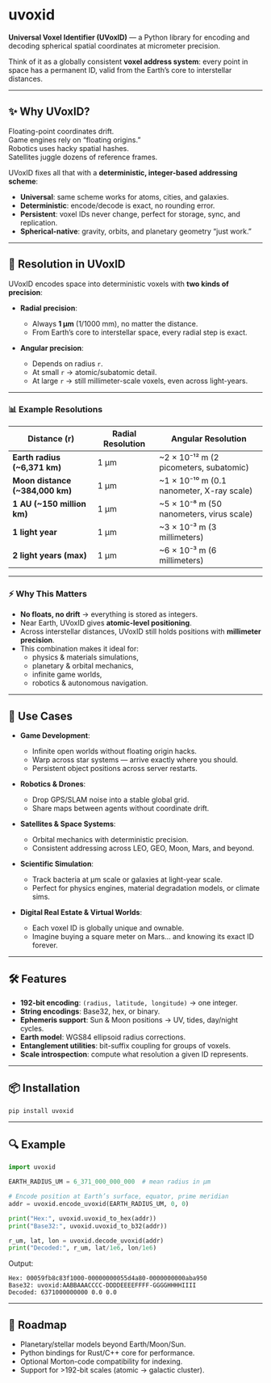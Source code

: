 # uvoxid

**Universal Voxel Identifier (UVoxID)** — a Python library for encoding and decoding spherical spatial coordinates at micrometer precision.  

Think of it as a globally consistent **voxel address system**: every point in space has a permanent ID, valid from the Earth’s core to interstellar distances.

---

## ✨ Why UVoxID?

Floating-point coordinates drift.  
Game engines rely on “floating origins.”  
Robotics uses hacky spatial hashes.  
Satellites juggle dozens of reference frames.  

UVoxID fixes all that with a **deterministic, integer-based addressing scheme**:

- **Universal**: same scheme works for atoms, cities, and galaxies.  
- **Deterministic**: encode/decode is exact, no rounding error.  
- **Persistent**: voxel IDs never change, perfect for storage, sync, and replication.  
- **Spherical-native**: gravity, orbits, and planetary geometry “just work.”  

---
## 🔬 Resolution in UVoxID

UVoxID encodes space into deterministic voxels with **two kinds of precision**:

- **Radial precision**:  
  - Always **1 µm** (1/1000 mm), no matter the distance.  
  - From Earth’s core to interstellar space, every radial step is exact.  

- **Angular precision**:  
  - Depends on radius `r`.  
  - At small `r` → atomic/subatomic detail.  
  - At large `r` → still millimeter-scale voxels, even across light-years.  

---

### 📊 Example Resolutions

| Distance (r)    | Radial Resolution | Angular Resolution |
|-----------------|------------------|--------------------|
| **Earth radius (~6,371 km)** | 1 µm | ~2 × 10⁻¹² m (2 picometers, subatomic) |
| **Moon distance (~384,000 km)** | 1 µm | ~1 × 10⁻¹⁰ m (0.1 nanometer, X-ray scale) |
| **1 AU (~150 million km)** | 1 µm | ~5 × 10⁻⁸ m (50 nanometers, virus scale) |
| **1 light year** | 1 µm | ~3 × 10⁻³ m (3 millimeters) |
| **2 light years (max)** | 1 µm | ~6 × 10⁻³ m (6 millimeters) |

---

### ⚡ Why This Matters
- **No floats, no drift** → everything is stored as integers.  
- Near Earth, UVoxID gives **atomic-level positioning**.  
- Across interstellar distances, UVoxID still holds positions with **millimeter precision**.  
- This combination makes it ideal for:  
  - physics & materials simulations,  
  - planetary & orbital mechanics,  
  - infinite game worlds,  
  - robotics & autonomous navigation.  

---

## 🚀 Use Cases

- **Game Development**:  
  - Infinite open worlds without floating origin hacks.  
  - Warp across star systems — arrive exactly where you should.  
  - Persistent object positions across server restarts.  

- **Robotics & Drones**:  
  - Drop GPS/SLAM noise into a stable global grid.  
  - Share maps between agents without coordinate drift.  

- **Satellites & Space Systems**:  
  - Orbital mechanics with deterministic precision.  
  - Consistent addressing across LEO, GEO, Moon, Mars, and beyond.  

- **Scientific Simulation**:  
  - Track bacteria at µm scale or galaxies at light-year scale.  
  - Perfect for physics engines, material degradation models, or climate sims.  

- **Digital Real Estate & Virtual Worlds**:  
  - Each voxel ID is globally unique and ownable.  
  - Imagine buying a square meter on Mars… and knowing its exact ID forever.  

---

## 🛠 Features

- **192-bit encoding**: `(radius, latitude, longitude)` → one integer.  
- **String encodings**: Base32, hex, or binary.  
- **Ephemeris support**: Sun & Moon positions → UV, tides, day/night cycles.  
- **Earth model**: WGS84 ellipsoid radius corrections.  
- **Entanglement utilities**: bit-suffix coupling for groups of voxels.  
- **Scale introspection**: compute what resolution a given ID represents.  

---

## 📦 Installation

```bash
pip install uvoxid
```

---

## 🔍 Example

```python
import uvoxid

EARTH_RADIUS_UM = 6_371_000_000_000  # mean radius in µm

# Encode position at Earth’s surface, equator, prime meridian
addr = uvoxid.encode_uvoxid(EARTH_RADIUS_UM, 0, 0)

print("Hex:", uvoxid.uvoxid_to_hex(addr))
print("Base32:", uvoxid.uvoxid_to_b32(addr))

r_um, lat, lon = uvoxid.decode_uvoxid(addr)
print("Decoded:", r_um, lat/1e6, lon/1e6)
```

Output:
```
Hex: 00059fb8c83f1000-00000000055d4a80-0000000000aba950
Base32: uvoxid:AABBAAACCCC-DDDDEEEEFFFF-GGGGHHHHIIII
Decoded: 6371000000000 0.0 0.0
```

---

## 📖 Roadmap

- Planetary/stellar models beyond Earth/Moon/Sun.  
- Python bindings for Rust/C++ core for performance.  
- Optional Morton-code compatibility for indexing.  
- Support for >192-bit scales (atomic → galactic cluster).  
